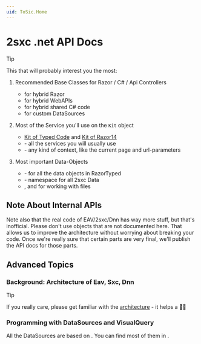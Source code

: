 ```yaml
---
uid: ToSic.Home
---
```


# 2sxc .net API Docs

> [!TIP]
> This that will probably interest you the most:

1. Recommended Base Classes for Razor / C# / Api Controllers
    * [](xref:Custom.Hybrid.RazorTyped) for hybrid Razor
    * [](xref:Custom.Hybrid.ApiTyped) for hybrid WebAPIs
    * [](xref:Custom.Hybrid.CodeTyped) for hybrid shared C# code
    * [](xref:Custom.DataSource.DataSource16) for custom DataSources

2. Most of the Service you'll use on the `Kit` object
    * [Kit of Typed Code](xref:ToSic.Sxc.Services.ServiceKit16) and [Kit of Razor14](xref:ToSic.Sxc.Services.ServiceKit14)
    * [](xref:ToSic.Sxc.Services) - all the services you will usually use
    * [](xref:ToSic.Sxc.Context) - any kind of context, like the current page and url-parameters

3. Most important Data-Objects
    * [](xref:ToSic.Sxc.Data.ITypedItem) - for all the data objects in RazorTyped
    * [](xref:ToSic.Sxc.Data) - namespace for all 2sxc Data
    * [](xref:ToSic.Sxc.Adam.IFolder), [](xref:ToSic.Sxc.Adam.IFile) and [](xref:ToSic.Sxc.Adam) for working with files


## Note About Internal APIs

Note also that the real code of EAV/2sxc/Dnn has way more stuff, but that's inofficial.
Please don't use objects that are not documented here.
That allows us to improve the architecture without worrying about breaking your code.
Once we're really sure that certain parts are very final, we'll publish the API docs for those parts.

## Advanced Topics

### Background: Architecture of Eav, Sxc, Dnn

> [!TIP]
> If you really care, please get familiar with the [architecture](xref:Abyss.Architecture.Index) - it helps a 👍🏼


### Programming with DataSources and VisualQuery

All the DataSources are based on [](xref:ToSic.Eav.DataSource.IDataSource)<!-- and most of them are also [](xref:ToSic.Eav.DataSource.IDataSourceTarget)s -->. You can find most of them in [](xref:ToSic.Eav.DataSources) .
